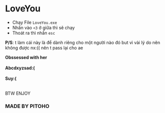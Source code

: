 # LoveYou

 - Chạy File `LoveYou.exe`
 - Nhấn vào `<3` ở giữa thì sẽ chạy <br>
 - Thoát ra thì nhấn `esc`

**P/S**: t làm cái này là để dành riêng cho một người nào đó but vì vài lý do nên không được nx:(( nên t pass lại cho ae



**Obssessed with her <br><br>
Abcdxyzsad:(<br><br>
Suy:( <br> <br>**

BTW ENJOY

### MADE BY PITOHO
